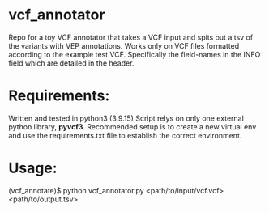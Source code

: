 # vcf_annotator
Repo for a toy VCF annotator that takes a VCF input and spits out a tsv of the variants with VEP annotations.
Works only on VCF files formatted according to the example test VCF. Specifically the field-names in the INFO field which are detailed in the header.


# Requirements:
Written and tested in python3 (3.9.15)
Script relys on only one external python library, **pyvcf3**.
Recommended setup is to create a new virtual env and use the requirements.txt file to establish the correct environment.

# Usage:
(vcf_annotate)$ python vcf_annotator.py <path/to/input/vcf.vcf> <path/to/output.tsv>

